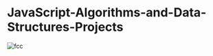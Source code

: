 # JavaScript-Algorithms-and-Data-Structures-Projects
![fcc](https://user-images.githubusercontent.com/61553305/188734233-9734f22e-c1df-479e-8020-8787a7138920.png)
